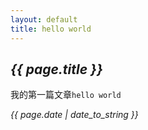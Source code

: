 ```yaml
---
layout: default
title: hello world
---
```


<div id="content" class="center">
	<h2 class="tc"><em>{{ page.title }}</em></h2>
<section>
	<article>
		<p>我的第一篇文章<code>hello world</code></p>
		<time><i>{{ page.date | date_to_string }}</i></time>
	</article>
</section>
</div>